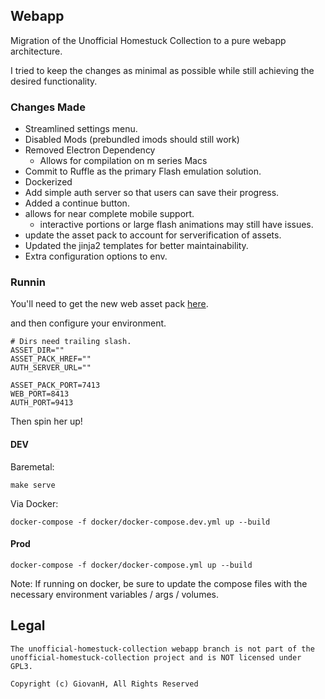## Webapp

Migration of the Unofficial Homestuck Collection to a pure webapp architecture.

I tried to keep the changes as minimal as possible while still achieving the desired functionality.

### Changes Made

- Streamlined settings menu.
- Disabled Mods (prebundled imods should still work)
- Removed Electron Dependency
  - Allows for compilation on m series Macs
- Commit to Ruffle as the primary Flash emulation solution.
- Dockerized
- Add simple auth server so that users can save their progress.
- Added a continue button.
- allows for near complete mobile support.
  - interactive portions or large flash animations may still have issues.
- update the asset pack to account for serverification of assets.
- Updated the jinja2 templates for better maintainability.
- Extra configuration options to env.

### Runnin

You'll need to get the new web asset pack [here]().

and then configure your environment.

```properties
# Dirs need trailing slash.
ASSET_DIR=""
ASSET_PACK_HREF=""
AUTH_SERVER_URL=""

ASSET_PACK_PORT=7413
WEB_PORT=8413
AUTH_PORT=9413
```

Then spin her up!

#### DEV

Baremetal:

```shell
make serve
```

Via Docker:

```shell
docker-compose -f docker/docker-compose.dev.yml up --build
```

#### Prod

```shell
docker-compose -f docker/docker-compose.yml up --build
```

Note: If running on docker, be sure to update the compose files with the necessary environment variables / args / volumes.

## Legal

```text
The unofficial-homestuck-collection webapp branch is not part of the unofficial-homestuck-collection project and is NOT licensed under GPL3.

Copyright (c) GiovanH, All Rights Reserved
```

